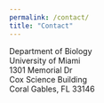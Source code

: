 ```yaml
---
permalink: /contact/
title: "Contact"
---
```


Department of Biology\
University of Miami\
1301 Memorial Dr\
Cox Science Building\
Coral Gables, FL 33146

